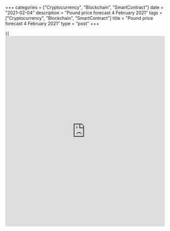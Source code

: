 +++
categories = ["Cryptocurrency", "Blockchain", "SmartContract"]
date = "2021-02-04"
description = "Pound price forecast 4 February 2021"
tags = ["Cryptocurrency", "Blockchain", "SmartContract"]
title = "Pound price forecast 4 February 2021"
type = "post"
+++

{{<iframe id="large-banner" src="https://www.bounty.group/#slide=23.0" width="100%" height="600" scrolling="no" style="border: 0px solid rgb(216, 221, 230); border-radius: 3px;">}}

2021-02-04

2021-02-04

Pound believes in itself. Forecast as of 04.02.2021Dmitri Demidenko

The rise in US Treasury yields and the potential dovish stance of the
BoE contributed to [GBPUSD][1] and [EURGBP][2] pullbacks but did not
radically change the balance of power in pairs. Let us discuss the Forex
outlook and make up a trading plan.

## Weekly pound fundamental forecast

The pound easily achieved the target set [in the previous article][3]
and marked the best 4-month winning streak against the US dollar since
2012. The bets on the speed of vaccine spread in various countries are
working, and even the pullback of [GBPUSD][1] and [EURGBP][2],
associated with expectations of the BoE's dovish stance, does not scare
pound buyers.

### Pound's winning streak against the US dollar

 _Source: Bloomberg._

Despite the rather gloomy picture of British business activity, the fact
that more than 14% of the population were inoculated, compared with 7.9%
in the US and 2.3% in the European Union, is encouraging for the pound
bulls. They are sincerely looking forward to the UK economy's early
opening, deferred demand, and massive fiscal stimulus from the
government. Bloomberg experts' consensus forecast for the [GBPUSD][1]
pair was raised from 1.36 to 1.4 at the end of this year, and several
banks and investment companies consider it too conservative. Jupiter
Asset Management calls the figure 1.45, while Nomura expects the pair to
soar to 1.42 by the end of March.

The rapid vaccination and the fact that the sterling is no longer under
the influence of a chaotical Brexit explain the British currency's
stability against the strengthening US dollar. As a result, the pound's
undervaluation will gradually decrease. [GBPUSD][1]'s correction, in my
opinion, is because speculators are exiting longs ahead of the Bank of
England's meeting. Correction is also associated with the upcoming
second week of February US Treasury bonds' auctions, which leads to an
increase in yields.

Even though only 1 out of 14 Bloomberg experts expects a reduction in
the bank rate, and the [options](https://www.fixpro.org/post/options-liquidity/) market signals that there should not be
any big shocks from BoE in February, we cannot exclude unpleasant
surprises for the pound buyers. Andrew Bailey and his colleagues may
reject the introduction of negative rates. Still, they are unlikely to
rule out this option, which could increase the cost of borrowing and
restrain economic growth.

### BoE interest rate change expectations



 _Source: Bloomberg._

### Weekly [GBPUSD][1] and [EURGBP][2] trading plan

In January, the market has already experienced the high yield of
Treasury bonds and the further strengthening of the US dollar. After the
auctions of the Ministry of Finance, Treasury Actions and the US
government bond rates went down. If we focus on last month's events,
then the strategy of buying [GBPUSD][1] on the rebound from the supports
at 1.3565, 1.352, and 1.349 remains relevant. The reason for opening
longs may also be the optimism of the Bank of England.

The [EURGBP][2] bears continue to control the situation. The
implementation of [the 0.88 target][4] allowed to lock in profit. The
subsequent pullback is likely to provide a chance to enter the short
trades from a higher level and to sell ​​at a higher price. Until the
vaccination speed in the EU increased, euro sellers will feel confident.
Without progress in this direction, lockdown liftings, and rapid
recovery of the eurozone economy, the euro will continue weakening.



## Price chart of GBPUSD in real time mode

The content of this article reflects the author’s opinion and does not
necessarily reflect the official position of LiteForex. The material
published on this page is provided for informational purposes only and
should not be considered as the provision of investment advice for the
purposes of Directive 2004/39/EC.

Rate this article:

{{value}}

( {{count}} {{title}} )

   1. my.liteforex.com/trading/chart?symbol=GBPUSD&returnUrl=true
   2. my.liteforex.com/trading/chart?symbol=EURGBP&returnUrl=true
   3. www.liteforex.com/blog/analysts-opinions/pound-the-vaccine-changes-rules-of-game-forecast-as-of-26012021/
   4. www.liteforex.com/blog/analysts-opinions/pound-the-vaccine-changes-rules-of-game-forecast-as-of-26012021/